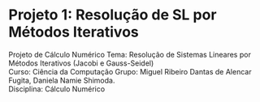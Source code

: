 # Projeto 1: Resolução de SL por Métodos Iterativos
Projeto de Cálculo Numérico 
Tema: Resolução de Sistemas Lineares por Métodos Iterativos (Jacobi e Gauss-Seidel)  
Curso: Ciência da Computação 
Grupo: Miguel Ribeiro Dantas de Alencar Fugita, Daniela Namie Shimoda.  
Disciplina: Cálculo Numérico

